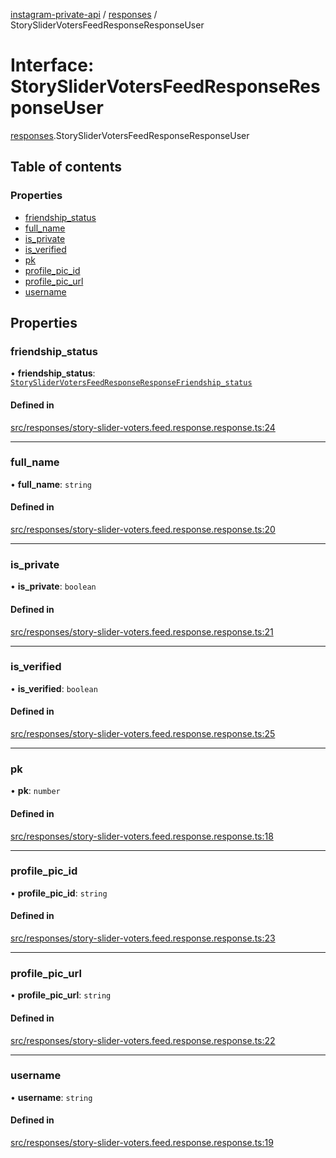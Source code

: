 [instagram-private-api](../../README.md) / [responses](../../modules/responses.md) / StorySliderVotersFeedResponseResponseUser

# Interface: StorySliderVotersFeedResponseResponseUser

[responses](../../modules/responses.md).StorySliderVotersFeedResponseResponseUser

## Table of contents

### Properties

- [friendship\_status](StorySliderVotersFeedResponseResponseUser.md#friendship_status)
- [full\_name](StorySliderVotersFeedResponseResponseUser.md#full_name)
- [is\_private](StorySliderVotersFeedResponseResponseUser.md#is_private)
- [is\_verified](StorySliderVotersFeedResponseResponseUser.md#is_verified)
- [pk](StorySliderVotersFeedResponseResponseUser.md#pk)
- [profile\_pic\_id](StorySliderVotersFeedResponseResponseUser.md#profile_pic_id)
- [profile\_pic\_url](StorySliderVotersFeedResponseResponseUser.md#profile_pic_url)
- [username](StorySliderVotersFeedResponseResponseUser.md#username)

## Properties

### friendship\_status

• **friendship\_status**: [`StorySliderVotersFeedResponseResponseFriendship_status`](StorySliderVotersFeedResponseResponseFriendship_status.md)

#### Defined in

[src/responses/story-slider-voters.feed.response.response.ts:24](https://github.com/Nerixyz/instagram-private-api/blob/b3351b9/src/responses/story-slider-voters.feed.response.response.ts#L24)

___

### full\_name

• **full\_name**: `string`

#### Defined in

[src/responses/story-slider-voters.feed.response.response.ts:20](https://github.com/Nerixyz/instagram-private-api/blob/b3351b9/src/responses/story-slider-voters.feed.response.response.ts#L20)

___

### is\_private

• **is\_private**: `boolean`

#### Defined in

[src/responses/story-slider-voters.feed.response.response.ts:21](https://github.com/Nerixyz/instagram-private-api/blob/b3351b9/src/responses/story-slider-voters.feed.response.response.ts#L21)

___

### is\_verified

• **is\_verified**: `boolean`

#### Defined in

[src/responses/story-slider-voters.feed.response.response.ts:25](https://github.com/Nerixyz/instagram-private-api/blob/b3351b9/src/responses/story-slider-voters.feed.response.response.ts#L25)

___

### pk

• **pk**: `number`

#### Defined in

[src/responses/story-slider-voters.feed.response.response.ts:18](https://github.com/Nerixyz/instagram-private-api/blob/b3351b9/src/responses/story-slider-voters.feed.response.response.ts#L18)

___

### profile\_pic\_id

• **profile\_pic\_id**: `string`

#### Defined in

[src/responses/story-slider-voters.feed.response.response.ts:23](https://github.com/Nerixyz/instagram-private-api/blob/b3351b9/src/responses/story-slider-voters.feed.response.response.ts#L23)

___

### profile\_pic\_url

• **profile\_pic\_url**: `string`

#### Defined in

[src/responses/story-slider-voters.feed.response.response.ts:22](https://github.com/Nerixyz/instagram-private-api/blob/b3351b9/src/responses/story-slider-voters.feed.response.response.ts#L22)

___

### username

• **username**: `string`

#### Defined in

[src/responses/story-slider-voters.feed.response.response.ts:19](https://github.com/Nerixyz/instagram-private-api/blob/b3351b9/src/responses/story-slider-voters.feed.response.response.ts#L19)
